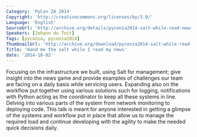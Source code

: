 ```yaml
---
Category: 'PyCon ZA 2014'
Copyright: 'http://creativecommons.org/licenses/by/3.0/'
Language: 'English'
SourceUrl: 'http://archive.org/details/pyconza2014-salt-while-read-news'
Speakers: [Johann du Toit]
Tags: [pyconza, pyconza2014]
ThumbnailUrl: 'http://archive.org/download/pyconza2014-salt-while-read-news/pyconza2014-salt-while-read-news.thumbs/3%20A%20Hand%20me%20the%20salt%20while%20I%20read%20my%20news-_000210.jpg'
Title: 'Hand me the salt while I read my news'
date: '2014-10-02'
---
```

Focusing on the infrastructure we built, using Salt for management; give insight into the news game and provide examples of challenges our team are facing on a daily basis while servicing users. Expanding also on the workflow put together using various solutions such for logging, notifications with Python acting as the coordinator to keep all these systems in line. Delving into various parts of the system from network monitoring to deploying code.
This talk is meant for anyone interested in getting a glimpse of the systems and workflow put in place that allow us to manage the required load and continue developing with the agility to make the needed quick decisions daily.
